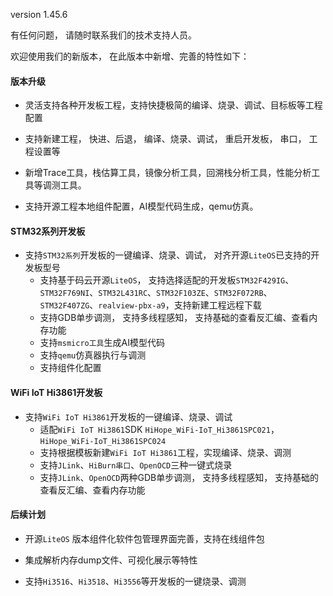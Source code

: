 version 1.45.6

有任何问题， 请随时联系我们的技术支持人员。

欢迎使用我们的新版本， 在此版本中新增、完善的特性如下：

#### 版本升级

- 灵活支持各种开发板工程，支持快捷极简的编译、烧录、调试、目标板等工程配置

- 支持新建工程， 快进、后退， 编译、烧录、调试， 重启开发板， 串口， 工程设置等

- 新增Trace工具，栈估算工具，镜像分析工具，回溯栈分析工具，性能分析工具等调测工具。

- 支持开源工程本地组件配置，AI模型代码生成，qemu仿真。

#### STM32系列开发板

- 支持`STM32系列`开发板的一键编译、烧录、调试， 对齐开源`LiteOS`已支持的开发板型号
    - 支持基于码云开源`LiteOS`， 支持选择适配的开发板`STM32F429IG`、`STM32F769NI`、`STM32L431RC`、`STM32F103ZE`、`STM32F072RB`、`STM32F407ZG`、`realview-pbx-a9`，支持新建工程远程下载
    - 支持GDB单步调测， 支持多线程感知， 支持基础的查看反汇编、查看内存功能
    - 支持`msmicro工具`生成AI模型代码
    - 支持`qemu`仿真器执行与调测
    - 支持组件化配置

#### WiFi IoT Hi3861开发板

- 支持`WiFi IoT Hi3861`开发板的一键编译、烧录、调试
    - 适配`WiFi IoT Hi3861`SDK `HiHope_WiFi-IoT_Hi3861SPC021`，`HiHope_WiFi-IoT_Hi3861SPC024`
    - 支持根据模板新建`WiFi IoT Hi3861`工程，实现编译、烧录、调测
    - 支持`JLink`、`HiBurn串口`、`OpenOCD`三种一键式烧录
    - 支持`JLink`、`OpenOCD`两种GDB单步调测， 支持多线程感知， 支持基础的查看反汇编、查看内存功能

#### 后续计划

- 开源`LiteOS` 版本组件化软件包管理界面完善，支持在线组件包

- 集成解析内存dump文件、可视化展示等特性

- 支持`Hi3516`、`Hi3518`、`Hi3556`等开发板的一键烧录、调测